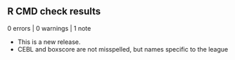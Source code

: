 ## R CMD check results

0 errors | 0 warnings | 1 note

* This is a new release.
* CEBL and boxscore are not misspelled, but names specific to the league
